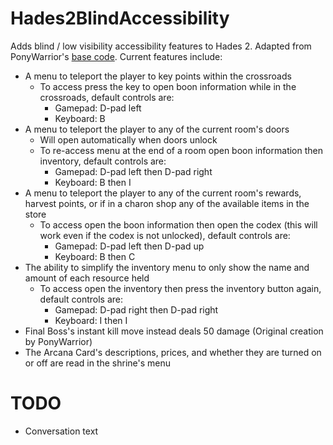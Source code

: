 # Hades2BlindAccessibility
Adds blind / low visibility accessibility features to Hades 2. Adapted from PonyWarrior's [base code](https://github.com/PonyWarrior/Hades2BlindAccessibility). Current features include:
* A menu to teleport the player to key points within the crossroads
    * To access press the key to open boon information while in the crossroads, default controls are:
        * Gamepad: D-pad left
        * Keyboard: B
* A menu to teleport the player to any of the current room's doors 
    * Will open automatically when doors unlock
    * To re-access menu at the end of a room open boon information then inventory, default controls are:
        * Gamepad: D-pad left then D-pad right
        * Keyboard: B then I
* A menu to teleport the player to any of the current room's rewards, harvest points, or if in a charon shop any of the available items in the store
    * To access open the boon information then open the codex (this will work even if the codex is not unlocked), default controls are:
        * Gamepad: D-pad left then D-pad up
        * Keyboard: B then C
* The ability to simplify the inventory menu to only show the name and amount of each resource held
    * To access open the inventory then press the inventory button again, default controls are:
        * Gamepad: D-pad right then D-pad right
        * Keyboard: I then I
* Final Boss's instant kill move instead deals 50 damage (Original creation by PonyWarrior)
* The Arcana Card's descriptions, prices, and whether they are turned on or off are read in the shrine's menu

# TODO
* Conversation text